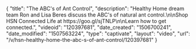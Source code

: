 {
    "title": "The ABC's of Ant Control",
    "description": "Healthy Home dream team Ron and Lisa Beres discuss the ABC's of natural ant control.\n\nShop HSN Connected Life at https:\/\/goo.gl\/sjTNLP\n\nLearn how to get connected.",
    "videoid": "120397681",
    "date_created": "1506700241",
    "date_modified": "1507563224",
    "type": "captivate",
    "layout": "video",
    "url": "\/v\/hsn-healthy-home-the-abc-s-of-ant-control\/120397681"
}